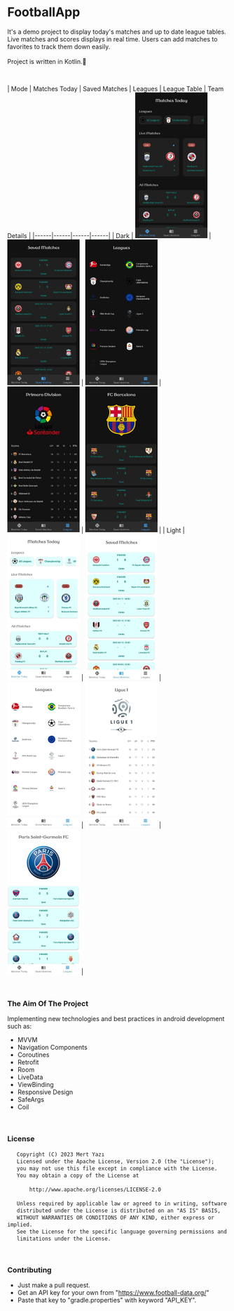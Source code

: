 # FootballApp

It's a demo project to display today's matches and up to date league tables. Live matches and scores displays in real time. Users can add matches to favorites to track them down easily.<br /><br />
Project is written in Kotlin.💯

<br />

| Mode  | Matches Today | Saved Matches | Leagues | League Table | Team Details |
|------|------|------|------|
| Dark | <img src="screenshots/matches_today_dark.jpg" width="165"> | <img src="screenshots/saved_matches_dark.jpg" width="165"> | <img src="screenshots/leagues_dark.jpg" width="165"> | <img src="screenshots/league_table_dark.jpg" width="165"> | <img src="screenshots/team_details_dark.jpg" width="165"> |
| Light | <img src="screenshots/matches_today_light.jpg" width="165"> | <img src="screenshots/saved_matches_light.jpg" width="165"> | <img src="screenshots/leagues_light.jpg" width="165"> | <img src="screenshots/league_table_light.jpg" width="165"> | <img src="screenshots/team_details_light.jpg" width="165"> |

<br />

### The Aim Of The Project
Implementing new technologies and best practices in android development such as:
 - MVVM
 - Navigation Components
 - Coroutines
 - Retrofit
 - Room
 - LiveData
 - ViewBinding
 - Responsive Design
 - SafeArgs
 - Coil

<br />

### License
```
   Copyright (C) 2023 Mert Yazı
   Licensed under the Apache License, Version 2.0 (the "License");
   you may not use this file except in compliance with the License.
   You may obtain a copy of the License at

       http://www.apache.org/licenses/LICENSE-2.0

   Unless required by applicable law or agreed to in writing, software
   distributed under the License is distributed on an "AS IS" BASIS,
   WITHOUT WARRANTIES OR CONDITIONS OF ANY KIND, either express or implied.
   See the License for the specific language governing permissions and
   limitations under the License.
```
<br />

### Contributing
- Just make a pull request.
- Get an API key for your own from "https://www.football-data.org/"
- Paste that key to "gradle.properties" with keyword "API_KEY".
